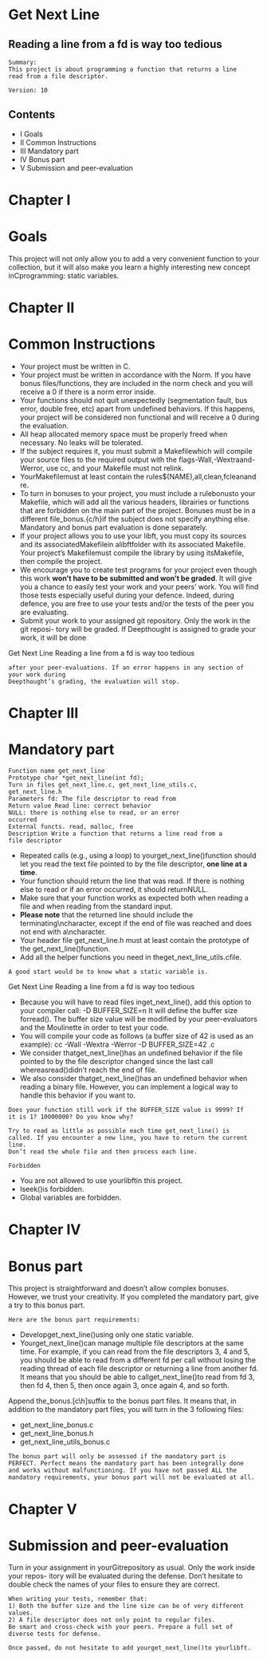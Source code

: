 # Get Next Line

## Reading a line from a fd is way too tedious

```
Summary:
This project is about programming a function that returns a line
read from a file descriptor.
```
```
Version: 10
```

## Contents

- I Goals
- II Common Instructions
- III Mandatory part
- IV Bonus part
- V Submission and peer-evaluation


# Chapter I

# Goals

This project will not only allow you to add a very convenient function to your collection,
but it will also make you learn a highly interesting new concept inCprogramming: static
variables.


# Chapter II

# Common Instructions

- Your project must be written in C.
- Your project must be written in accordance with the Norm. If you have bonus
    files/functions, they are included in the norm check and you will receive a 0 if there
    is a norm error inside.
- Your functions should not quit unexpectedly (segmentation fault, bus error, double
    free, etc) apart from undefined behaviors. If this happens, your project will be
    considered non functional and will receive a 0 during the evaluation.
- All heap allocated memory space must be properly freed when necessary. No leaks
    will be tolerated.
- If the subject requires it, you must submit a Makefilewhich will compile your
    source files to the required output with the flags-Wall,-Wextraand-Werror, use
    cc, and your Makefile must not relink.
- YourMakefilemust at least contain the rules$(NAME),all,clean,fcleanand
    re.
- To turn in bonuses to your project, you must include a rulebonusto your Makefile,
    which will add all the various headers, librairies or functions that are forbidden on
    the main part of the project. Bonuses must be in a different file_bonus.{c/h}if
    the subject does not specify anything else. Mandatory and bonus part evaluation
    is done separately.
- If your project allows you to use your libft, you must copy its sources and its
    associatedMakefilein alibftfolder with its associated Makefile. Your project’s
    Makefilemust compile the library by using itsMakefile, then compile the project.
- We encourage you to create test programs for your project even though this work
    **won’t have to be submitted and won’t be graded**. It will give you a chance
    to easily test your work and your peers’ work. You will find those tests especially
    useful during your defence. Indeed, during defence, you are free to use your tests
    and/or the tests of the peer you are evaluating.
- Submit your work to your assigned git repository. Only the work in the git reposi-
    tory will be graded. If Deepthought is assigned to grade your work, it will be done


Get Next Line Reading a line from a fd is way too tedious

```
after your peer-evaluations. If an error happens in any section of your work during
Deepthought’s grading, the evaluation will stop.
```

# Chapter III

# Mandatory part

```
Function name get_next_line
Prototype char *get_next_line(int fd);
Turn in files get_next_line.c, get_next_line_utils.c,
get_next_line.h
Parameters fd: The file descriptor to read from
Return value Read line: correct behavior
NULL: there is nothing else to read, or an error
occurred
External functs. read, malloc, free
Description Write a function that returns a line read from a
file descriptor
```
- Repeated calls (e.g., using a loop) to yourget_next_line()function should let
    you read the text file pointed to by the file descriptor, **one line at a time**.
- Your function should return the line that was read.
    If there is nothing else to read or if an error occurred, it should returnNULL.
- Make sure that your function works as expected both when reading a file and when
    reading from the standard input.
- **Please note** that the returned line should include the terminating\ncharacter,
    except if the end of file was reached and does not end with a\ncharacter.
- Your header file get_next_line.h must at least contain the prototype of the
    get_next_line()function.
- Add all the helper functions you need in theget_next_line_utils.cfile.

```
A good start would be to know what a static variable is.
```

Get Next Line Reading a line from a fd is way too tedious

- Because you will have to read files inget_next_line(), add this option to your
    compiler call: -D BUFFER_SIZE=n
    It will define the buffer size forread().
    The buffer size value will be modified by your peer-evaluators and the Moulinette
    in order to test your code.
- You will compile your code as follows (a buffer size of 42 is used as an example):
    cc -Wall -Wextra -Werror -D BUFFER_SIZE=42 <files>.c
- We consider thatget_next_line()has an undefined behavior if the file pointed to
    by the file descriptor changed since the last call whereasread()didn’t reach the
    end of file.
- We also consider thatget_next_line()has an undefined behavior when reading
    a binary file. However, you can implement a logical way to handle this behavior if
    you want to.

```
Does your function still work if the BUFFER_SIZE value is 9999? If
it is 1? 10000000? Do you know why?
```
```
Try to read as little as possible each time get_next_line() is
called. If you encounter a new line, you have to return the current
line.
Don’t read the whole file and then process each line.
```
```
Forbidden
```
- You are not allowed to use yourlibftin this project.
- lseek()is forbidden.
- Global variables are forbidden.


# Chapter IV

# Bonus part

This project is straightforward and doesn’t allow complex bonuses. However, we trust
your creativity. If you completed the mandatory part, give a try to this bonus part.

```
Here are the bonus part requirements:
```
- Developget_next_line()using only one static variable.
- Yourget_next_line()can manage multiple file descriptors at the same time.
    For example, if you can read from the file descriptors 3, 4 and 5, you should be
    able to read from a different fd per call without losing the reading thread of each
    file descriptor or returning a line from another fd.
    It means that you should be able to callget_next_line()to read from fd 3, then
    fd 4, then 5, then once again 3, once again 4, and so forth.

Append the_bonus.[c\h]suffix to the bonus part files.
It means that, in addition to the mandatory part files, you will turn in the 3 following
files:

- get_next_line_bonus.c
- get_next_line_bonus.h
- get_next_line_utils_bonus.c

```
The bonus part will only be assessed if the mandatory part is
PERFECT. Perfect means the mandatory part has been integrally done
and works without malfunctioning. If you have not passed ALL the
mandatory requirements, your bonus part will not be evaluated at all.
```

# Chapter V

# Submission and peer-evaluation

Turn in your assignment in yourGitrepository as usual. Only the work inside your repos-
itory will be evaluated during the defense. Don’t hesitate to double check the names of
your files to ensure they are correct.

```
When writing your tests, remember that:
1) Both the buffer size and the line size can be of very different
values.
2) A file descriptor does not only point to regular files.
Be smart and cross-check with your peers. Prepare a full set of
diverse tests for defense.
```
```
Once passed, do not hesitate to add yourget_next_line()to yourlibft.
```

